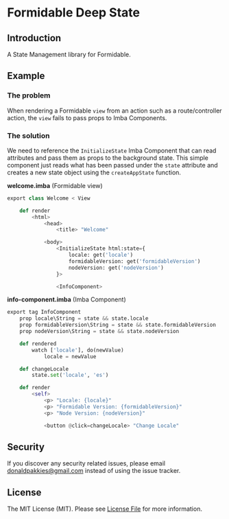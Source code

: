 # Formidable Deep State

## Introduction

A State Management library for Formidable.

Example
------

### The problem

When rendering a Formidable `view` from an action such as a route/controller action, the `view` fails to pass props to Imba Components.

### The solution

We need to reference the `InitializeState` Imba Component that can read attributes and pass them as props to the background state. This simple component just reads what has been passed under the `state` attribute and creates a new state object using the `createAppState` function.

**welcome.imba** (Formidable view)

```py
export class Welcome < View

	def render
		<html>
			<head>
				<title> "Welcome"

			<body>
				<InitializeState html:state={
					locale: get('locale')
					formidableVersion: get('formidableVersion')
					nodeVersion: get('nodeVersion')
				}>

				<InfoComponent>
```

**info-component.imba** (Imba Component)
```py
export tag InfoComponent
	prop locale\String = state && state.locale
	prop formidableVersion\String = state && state.formidableVersion
	prop nodeVersion\String = state && state.nodeVersion

	def rendered
		watch ['locale'], do(newValue)
			locale = newValue

	def changeLocale
		state.set('locale', 'es')

	def render
		<self>
			<p> "Locale: {locale}"
			<p> "Formidable Version: {formidableVersion}"
			<p> "Node Version: {nodeVersion}"

			<button @click=changeLocale> "Change Locale"
```

Security
--------

If you discover any security related issues, please email donaldpakkies@gmail.com instead of using the issue tracker.

License
-------

The MIT License (MIT). Please see [License File](LICENSE) for more information.
